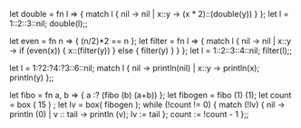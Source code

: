 let double = fn l => {
    match l {
        nil -> nil
      | x::y -> (x * 2)::(double(y))
    }
};
let l = 1::2::3::nil;
double(l);;

let even = fn n => { (n/2)*2 == n };
let filter = fn l => {
    match l {
        nil -> nil
      | x::y -> if (even(x)) { x::(filter(y)) } else { filter(y) }
    }
};
let l = 1::2::3::4::nil;
filter(l);;

let l = 1:?2:?4:?3::6::nil;
match l {
    nil -> println(nil)
|   x::y -> println(x); println(y)
};;

let fibo = fn a, b => { a :? (fibo (b) (a+b)) };
let fibogen = fibo (1) (1);
let count = box ( 15 ) ;
let lv = box( fibogen );
while (!count != 0) {
     match (!lv) {
        nil -> println (0)
      | v :: tail -> println (v); lv := tail
     };
     count := !count - 1
};;        
